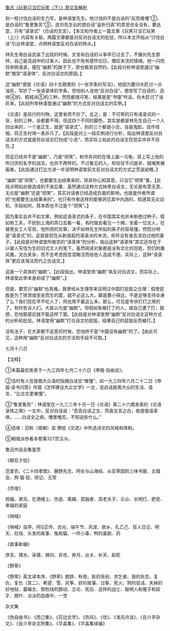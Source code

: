 [鲁迅《玩笑只当它玩笑（下）》原文及解析](https://www.vrrw.net/wx/8465.html)

别一枝讨伐白话的生力军，是林语堂先生。他讨伐的不是白话的“反而难懂”②，是白话的“鲁里鲁苏”③，连刘先生似的想白话“返朴归真”的意思也全没有，要达意，只有“语录式”（白话的文言）。【本文和作者上一篇文章《玩笑只当它玩笑（上）》内容有关联，两篇文章都是对反对白话文的批驳，所以本文开始从“讨伐白话”引出林语堂，点明林语堂反对白话的特点。】



林先生用白话武装了出现的时候，文言和白话的斗争早已过去了，不像刘先生那样，自己是混战中的过来人，因此也不免有感怀旧日，慨叹末流的情绪。他一闪而将宋明语录，摆在“幽默”的旗子下，原也极其自然的。【此段分析林语堂通过“幽默”推崇“语录体”、反对白话文的原因。】

这“幽默”便是《论语》四十五期里的《一张字条的写法》，他因为要问木匠讨一点油灰，写好了一张语录体的字条，但怕别人说他“反对白话”，便改写了白话的、选体④的、桐城派⑤的三种，然而都很可笑，结果是差“书僮”传话，向木匠讨了油灰来。【此段列举林语堂通过“幽默”的方式反对白话文的实例。】

《论语》是风行的刊物，这里省烦不抄了。总之，是：不可笑的只有语录式的一张，别的三种，全都要不得。但这四个不同的脚色，其实是都是林先生自己一个人扮出来的，一个是正生，就是“语录式”，别的三个都是小丑，自装鬼脸，自作怪相，将正生衬得一表非凡了。【此段是对上一段实例进行分析，指出林语堂反对白话文的方式就是将白话文打扮成“小丑”，而实际上如此的白话文在现实中并不存在。】

但这已经并不是“幽默”，乃是“顽笑”，和市井间的在墙上画一乌龟，背上写上他的所讨厌的名字的战法，也并不两样的。不过看见的人，却往往不问是非，就嗤笑被画者。【此段通过打比方进一步说明林语堂前文反对白话文的方式之荒诞幼稚。】

“幽默”或“顽笑”，也都要生出结果来的，除非你心知其意，只当它“顽笑”看。【此段点明如此做造成的不良后果，虽然通过这种方式抹黑白话文，无论是有意无意，无论是“幽默”还是“顽笑”，其实对读者已经造成负面的影响，也就是作者所谓的“也都要生出结果来的”。也只有作者这样的能够洞见其中内涵的，知道其无论动机、手段如何，其本质也不过是个“顽笑”。】

因为事实会并不如文章，例如这语录式的条子，在中国其实也并未断绝过种子。假如有工夫，不妨到上海的弄口去看一看，有时就会看见一个摊，坐着一位文人，在替男女工人写信，他所用的文章，决不如林先生所拟的条子的容易懂，然而分明是“语录式”的。这就是现在从新提起的语录派的末流，却并没有谁去涂白过他的鼻子。【此段是对林语堂所推崇的“语录体”的分析，指出这种“语录体”其实还存在于以替人写信为生的旧式文人的笔下，虽然阅读对象都是没有文化的百姓，但仍附庸风雅，文白夹杂，而不去考虑因含混晦涩而给他人造成不便。实际上，这种“语录体”更应该淘汰而代之白话文。】

这是一个具体的“幽默”。【此段指出，林语堂用“幽默”来反对白话文，而实际上，林语堂此举本身却成了“幽默”。】

但是，要赏识“幽默”也真难。我曾经从生理学来证明过中国打屁股之合理：假使屁股是为了排泄或坐坐而生的罢，就不必这么大，脚底要小得远，不是足够支持全身了么？我们现在早不吃人了，肉也用不着这么多。那么，可见是专供打打之用的了。有时告诉人们，大抵以为是“幽默”。但假如有被打了的人，或自己遭了打，我想，恐怕那感应就不能这样了罢。【此段是对林语堂用“幽默”反对白话文这种方式的分析和批驳。林语堂用“幽默”打白话文的屁股，结果自己的屁股反而被打。】

没有法子，在大家都不适意的时候，恐怕终于是“中国没有幽默”的了。【由此可见，这种用“幽默”反对白话文的方法和手段不可取。】

七月十八日



【注释】

①本篇最初发表于一九三四年七月二十六日《申报·自由谈》。

②当时有人在提倡大众语时指摘白话文“难懂”，如一九三四年六月二十二日《申报·读书问答》所载《怎样建设大众文学》一文，说白话脱离大众的生活、语言，“比古文更难懂”。

③“鲁里鲁苏”：林语堂在一九三三年十月一日《论语》第二十六期发表的《论语录体之用》一文中，反对白话说：“吾恶白话之文，而喜文言之白，故提倡语录体。……白话文之病，噜里噜苏，不知说些什么。”

④选体：旧称〔南朝〕梁·萧统《文选》中所选诗文的风格和体制。

⑤桐城派参看本卷第327页注⑩。

鲁迅作品全集鉴赏

《朝花夕拾》

范爱农、《二十四孝图》、藤野先生、阿长与山海经、从百草园到三味书屋、五猖会、狗·猫·鼠、琐记、无常

《仿徨》

祝福、弟兄、在酒楼上、伤逝、离婚、孤独者、高老夫子、示众、长明灯、肥皂、幸福的家庭

《呐喊》

《呐喊》自序、阿Q正传、白光、端午节、风波、故乡、孔乙己、狂人日记、明天、社戏、头发的故事、兔和猫、一件小事、鸭的喜剧、药

《故事新编》

序言、理水、采薇、铸剑、非攻、奔月、出关、补天、起死

《野草》

《野草》英文译本序、《野草》题辞、秋夜、影的告别、求乞者、我的失恋、复仇、复仇〔其二〕、希望、雪、风筝、好的故事、过客、死火、狗的驳诘、失掉的好地狱、墓碣文、颓败线的颤动、立论、死后、这样的战士、聪明人和傻子和奴才、腊叶、淡淡的血痕中、一觉

杂文集

《伪自由书》、《而己集》、《花边文学》、《热风》、《坟》、《准风月谈》、《且介亭杂文》、《且介亭杂文附集》、《华盖集》、《华盖集续编》

